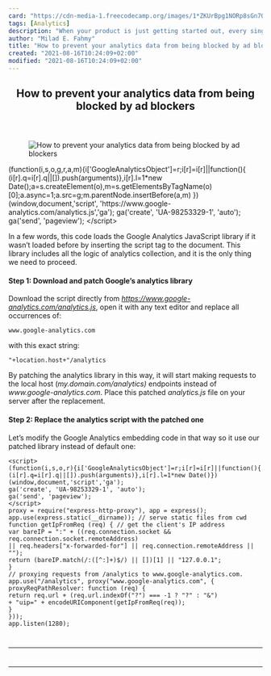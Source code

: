 ```yaml
---
card: "https://cdn-media-1.freecodecamp.org/images/1*ZKUrBpg1NORp8sGn7OrIjw.jpeg"
tags: [Analytics]
description: "When your product is just getting started out, every single u"
author: "Milad E. Fahmy"
title: "How to prevent your analytics data from being blocked by ad blockers"
created: "2021-08-16T10:24:09+02:00"
modified: "2021-08-16T10:24:09+02:00"
---
```

<div class="site-wrapper">
<main id="site-main" class="site-main outer">
<div class="inner">
<article class="post-full post tag-analytics tag-javascript tag-web-development tag-startup tag-big-data ">
<header class="post-full-header">
<h1 class="post-full-title">How to prevent your analytics data from being blocked by ad blockers</h1>
</header>
<figure class="post-full-image">
<picture>
<source media="(max-width: 700px)" sizes="1px" srcset="data:image/gif;base64,R0lGODlhAQABAIAAAAAAAP///yH5BAEAAAAALAAAAAABAAEAAAIBRAA7 1w">
<source media="(min-width: 701px)" sizes="(max-width: 800px) 400px,
(max-width: 1170px) 700px,
1400px" srcset="https://cdn-media-1.freecodecamp.org/images/1*ZKUrBpg1NORp8sGn7OrIjw.jpeg 300w,
https://cdn-media-1.freecodecamp.org/images/1*ZKUrBpg1NORp8sGn7OrIjw.jpeg 600w,
https://cdn-media-1.freecodecamp.org/images/1*ZKUrBpg1NORp8sGn7OrIjw.jpeg 1000w,
https://cdn-media-1.freecodecamp.org/images/1*ZKUrBpg1NORp8sGn7OrIjw.jpeg 2000w">
<img onerror="this.style.display='none'" src="https://cdn-media-1.freecodecamp.org/images/1*ZKUrBpg1NORp8sGn7OrIjw.jpeg" alt="How to prevent your analytics data from being blocked by ad blockers">
</picture>
</figure>
<section class="post-full-content">
<div class="post-content">
(function(i,s,o,g,r,a,m){i['GoogleAnalyticsObject']=r;i[r]=i[r]||function(){
(i[r].q=i[r].q||[]).push(arguments)},i[r].l=1*new Date();a=s.createElement(o),m=s.getElementsByTagName(o)[0];a.async=1;a.src=g;m.parentNode.insertBefore(a,m)
})(window,document,'script',
'https://www.google-analytics.com/analytics.js','ga');
ga('create', 'UA-98253329-1', 'auto');
ga('send', 'pageview');
&lt;/script&gt;</code></pre><p>In a few words, this code loads the Google Analytics JavaScript library if it wasn’t loaded before by inserting the script tag to the document. This library includes all the logic of analytics collection, and it is the only thing we need to proceed.</p><h4 id="step-1-download-and-patch-google-s-analytics-library"><strong>Step 1: Download and patch Google’s analytics library</strong></h4><p>Download the script directly from <a href="https://www.google-analytics.com/analytics.js','ga'" rel="noopener"><em>https://www.google-analytics.com/analytics.js</em></a>, open it with any text editor and replace all occurrences of:</p><pre><code>www.google-analytics.com</code></pre><p>with this exact string:</p><pre><code>"+location.host+"/analytics</code></pre><p>By patching the analytics library in this way, it will start making requests to the local host (<em>my.domain.com/analytics)</em> endpoints instead of <em>www.google-analytics.com</em>. Place this patched <em>analytics.js</em> file on your server after the replacement.</p><h4 id="step-2-replace-the-analytics-script-with-the-patched-one"><strong>Step 2: Replace the analytics script with the patched one</strong></h4><p>Let’s modify the Google Analytics embedding code in that way so it use our patched library instead of default one:</p><pre><code class="language-html">&lt;script&gt;
(function(i,s,o,r){i['GoogleAnalyticsObject']=r;i[r]=i[r]||function(){
(i[r].q=i[r].q||[]).push(arguments)},i[r].l=1*new Date()})(window,document,'script','ga');
ga('create', 'UA-98253329-1', 'auto');
ga('send', 'pageview');
&lt;/script&gt;
proxy = require("express-http-proxy"), app = express();
app.use(express.static(__dirname)); // serve static files from cwd
function getIpFromReq (req) { // get the client's IP address
var bareIP = ":" + ((req.connection.socket &amp;&amp; req.connection.socket.remoteAddress)
|| req.headers["x-forwarded-for"] || req.connection.remoteAddress || "");
return (bareIP.match(/:([^:]+)$/) || [])[1] || "127.0.0.1";
}
// proxying requests from /analytics to www.google-analytics.com.
app.use("/analytics", proxy("www.google-analytics.com", {
proxyReqPathResolver: function (req) {
return req.url + (req.url.indexOf("?") === -1 ? "?" : "&amp;")
+ "uip=" + encodeURIComponent(getIpFromReq(req));
}
}));
app.listen(1280);
</div>
<hr>
<hr>
</section>
</article>
</div>
</main>
</div>
<!-- Google Tag Manager (noscript) -->
<!-- End Google Tag Manager (noscript) -->
